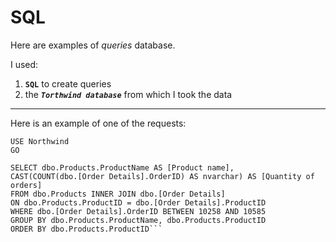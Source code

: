 # SQL
Here are examples of _queries_ database.

I used:

1. **`SQL`** to create queries
1. the ***`Тorthwind database`*** from which I took the data
---
Here is an example of one of the requests:

```
USE Northwind
GO

SELECT dbo.Products.ProductName AS [Product name], 
CAST(COUNT(dbo.[Order Details].OrderID) AS nvarchar) AS [Quantity of orders]
FROM dbo.Products INNER JOIN dbo.[Order Details]
ON dbo.Products.ProductID = dbo.[Order Details].ProductID
WHERE dbo.[Order Details].OrderID BETWEEN 10258 AND 10585
GROUP BY dbo.Products.ProductName, dbo.Products.ProductID
ORDER BY dbo.Products.ProductID```
